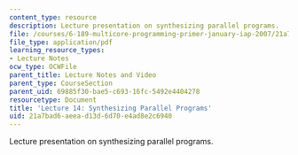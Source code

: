 ```yaml
---
content_type: resource
description: Lecture presentation on synthesizing parallel programs.
file: /courses/6-189-multicore-programming-primer-january-iap-2007/21a7bad6aeead13d6d70e4ad8e2c6940_lec14bluespec.pdf
file_type: application/pdf
learning_resource_types:
- Lecture Notes
ocw_type: OCWFile
parent_title: Lecture Notes and Video
parent_type: CourseSection
parent_uid: 69885f30-bae5-c693-16fc-5492e4404278
resourcetype: Document
title: 'Lecture 14: Synthesizing Parallel Programs'
uid: 21a7bad6-aeea-d13d-6d70-e4ad8e2c6940
---
```

Lecture presentation on synthesizing parallel programs.

